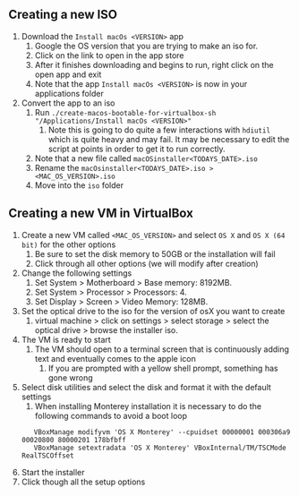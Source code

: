 ## Creating a new ISO
1. Download the `Install macOs <VERSION>` app
   1. Google the OS version that you are trying to make an iso for.
   2. Click on the link to open in the app store
   3. After it finishes downloading and begins to run, right click on the open app and exit
   4. Note that the app `Install macOs <VERSION>` is now in your applications folder
2. Convert the app to an iso
   1. Run `./create-macos-bootable-for-virtualbox-sh "/Applications/Install macOs <VERSION>"`
      1. Note this is going to do quite a few interactions with `hdiutil` which is quite heavy and may fail. It may be necessary to edit the script at points in order to get it to run correctly.
   2. Note that a new file called `macOSinstaller<TODAYS_DATE>.iso`
   3. Rename the `macOsinstaller<TODAYS_DATE>.iso > <MAC_OS_VERSION>.iso`
   4. Move into the `iso` folder

## Creating a new VM in VirtualBox
1. Create a new VM called `<MAC_OS_VERSION>` and select `OS X` and `OS X (64 bit)` for the other options
   1. Be sure to set the disk memory to 50GB or the installation will fail
   2. Click through all other options (we will modify after creation)
2. Change the following settings
   1. Set System > Motherboard > Base memory: 8192MB. 
   2. Set System > Processor > Processors: 4. 
   3. Set Display > Screen > Video Memory: 128MB.
3. Set the optical drive to the iso for the version of osX you want to create
   1. virtual machine > click on settings > select storage > select the optical drive > browse the installer iso.
4. The VM is ready to start
   1. The VM should open to a terminal screen that is continuously adding text and eventually comes to the apple icon
      1. If you are prompted with a yellow shell prompt, something has gone wrong
5. Select disk utilities and select the disk and format it with the default settings
   1. When installing Monterey installation it is necessary to do the following commands to avoid a boot loop
   ```
      VBoxManage modifyvm 'OS X Monterey' --cpuidset 00000001 000306a9 00020800 80000201 178bfbff
      VBoxManage setextradata 'OS X Monterey' VBoxInternal/TM/TSCMode RealTSCOffset
   ```
6. Start the installer
7. Click though all the setup options
